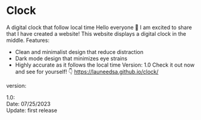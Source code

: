 # Clock
A digital clock that follow local time
Hello everyone 👋
I am excited to share that I have created a website! 
This website displays a digital clock in the middle.
Features:
- Clean and minimalist design that reduce distraction
- Dark mode design that minimizes eye strains
- Highly accurate as it follows the local time
Version: 1.0
Check it out now and see for yourself! 👇
https://launeedsa.github.io/clock/

version:

1.0: <br />
Date: 07/25/2023 <br />
Update: first release <br />

